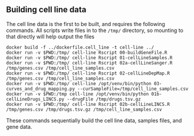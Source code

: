## Building cell line data
The cell line data is the first to be built, and requires the
following commands. All scripts write files in to the `/tmp/`
directory, so mounting to that directly will help output the files

```
docker build -f ../dockerfile.cell_line -t cell-line ../
docker run -v $PWD:/tmp/ cell-line Rscript 00-buildGeneFile.R
docker run -v $PWD:/tmp/ cell-line Rscript 01-cellLineSamples.R
docker run -v $PWD:/tmp/ cell-line Rscript 02a-cellLineSanger.R /tmp/genes.csv /tmp/cell_line_samples.csv
docker run -v $PWD:/tmp/ cell-line Rscript 02-cellLineDepMap.R /tmp/genes.csv /tmp/cell_line_samples.csv
docker run -v $PWD:/tmp/ cell-line /opt/venv/bin/python 03-curves_and_drug_mapping.py --curSampleFile=/tmp/cell_line_samples.csv
docker run -v $PWD:/tmp cell-line /opt/venv/bin/python 01b-cellLineDrugs_LINCS.py --drugFile /tmp/drugs.tsv.gz
docker run -v $PWD:/tmp/ cell-line Rscript 02b-cellLineLINCS.R /tmp/genes.csv /tmp/drugs.tsv.gz /tmp/cell_line_samples.csv

```

These commands sequentially build the cell line data, samples files, and gene data. 
